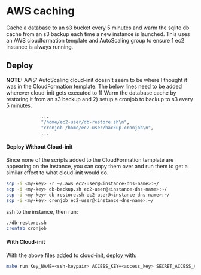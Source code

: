# AWS caching

Cache a database to an s3 bucket every 5 minutes and warm the sqlite db cache
from an s3 backup each time a new instance is launched.  This uses an AWS
cloudformation template and AutoScaling group to ensure 1 ec2 instance is
always running.

## Deploy
**NOTE:**
AWS' AutoScaling cloud-init doesn't seem to be where I thought it was
in the CloudFormation template.  The below lines need to be added wherever
cloud-init gets executed to 1) Warm the database cache by restoring it from an
s3 backup and 2) setup a cronjob to backup to s3 every 5 minutes.

```bash
             ...
             "/home/ec2-user/db-restore.sh\n",
             "cronjob /home/ec2-user/backup-cronjob\n",
             ...
```

#### Deploy Without Cloud-init
Since none of the scripts added to the CloudFormation template are appearing
on the instance, you can copy them over and run them to get a similar effect to
what cloud-init would do.

```bash
scp -i <my-key> -r ~/.aws ec2-user@<instance-dns-name>:~/
scp -i <my-key> db-backup.sh ec2-user@<instance-dns-name>:~/
scp -i <my-key> db-restore.sh ec2-user@<instance-dns-name>:~/
scp -i <my-key> cronjob ec2-user@<instance-dns-name>:~/
```

ssh to the instance, then run:
```bash
./db-restore.sh
crontab cronjob
```

#### With Cloud-init
With the above files added to cloud-init, deploy with:
```bash
make run Key_NAME=<ssh-keypair> ACCESS_KEY=<access_key> SECRET_ACCESS_KEY=<secret_access_key>
```
